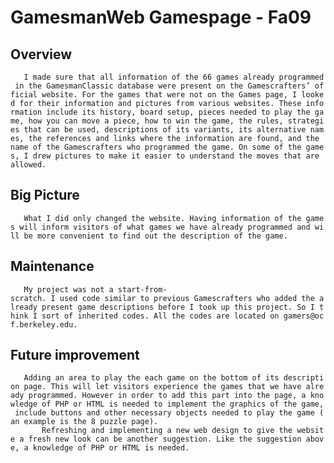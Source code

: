 GamesmanWeb Gamespage - Fa09
============================

Overview
--------

`   I made sure that all information of the 66 games already programmed in the GamesmanClassic database were present on the Gamescrafters’ official website. For the games that were not on the Games page, I looked for their information and pictures from various websites. These information include its history, board setup, pieces needed to play the game, how you can move a piece, how to win the game, the rules, strategies that can be used, descriptions of its variants, its alternative names, the references and links where the information are found, and the name of the Gamescrafters who programmed the game. On some of the games, I drew pictures to make it easier to understand the moves that are allowed.`

Big Picture
-----------

`   What I did only changed the website. Having information of the games will inform visitors of what games we have already programmed and will be more convenient to find out the description of the game.`

Maintenance
-----------

`   My project was not a start-from-scratch. I used code similar to previous Gamescrafters who added the already present game descriptions before I took up this project. So I think I sort of inherited codes. All the codes are located on gamers@ocf.berkeley.edu.`

Future improvement
------------------

`   Adding an area to play the each game on the bottom of its description page. This will let visitors experience the games that we have already programmed. However in order to add this part into the page, a knowledge of PHP or HTML is needed to implement the graphics of the game, include buttons and other necessary objects needed to play the game (an example is the 8 puzzle page).`
`       Refreshing and implementing a new web design to give the website a fresh new look can be another suggestion. Like the suggestion above, a knowledge of PHP or HTML is needed.`

